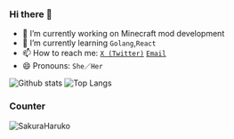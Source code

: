 ### Hi there 👋

- 🔭 I’m currently working on Minecraft mod development
- 🌱 I’m currently learning `Golang`,`React`
- 📫 How to reach me: [`X (Twitter)`](https://x.com/SakuraChan0w0) [`Email`](mailto:sakura.haruko@outlook.com)
- 😄 Pronouns: `She／Her`

![Github stats](https://github-readme-stats.vercel.app/api?username=SakuraHaruko&count_private=true&title_color=CC88BB&text_color=885566&bg_color=20,F2FBFF,E6F8FF,FFE6EB,FFF2F5)
![Top Langs](https://github-readme-stats.vercel.app/api/top-langs/?username=SakuraHaruko&layout=compact&title_color=CC88BB&bg_color=20,F2FBFF,E6F8FF,FFE6EB,FFF2F5)

### Counter
![SakuraHaruko](https://count.getloli.com/get/@SakuraHaruko)
